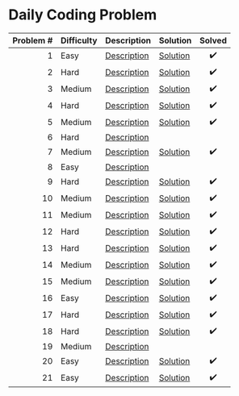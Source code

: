 # Daily Coding Problem

| Problem # | Difficulty | Description                 | Solution                          | Solved |
| --------: | ---------- | --------------------------- | --------------------------------- | :----: |
|         1 | Easy       | [Description](problems/001) | [Solution](problems/001/index.js) |   ✔️   |
|         2 | Hard       | [Description](problems/002) | [Solution](problems/002/index.js) |   ✔️   |
|         3 | Medium     | [Description](problems/003) | [Solution](problems/003/index.js) |   ✔️   |
|         4 | Hard       | [Description](problems/004) | [Solution](problems/004/index.js) |   ✔️   |
|         5 | Medium     | [Description](problems/005) | [Solution](problems/005/index.js) |   ✔️   |
|         6 | Hard       | [Description](problems/006) |                                   |        |
|         7 | Medium     | [Description](problems/007) | [Solution](problems/007/index.js) |   ✔️   |
|         8 | Easy       | [Description](problems/008) |                                   |        |
|         9 | Hard       | [Description](problems/009) | [Solution](problems/009/index.js) |   ✔️   |
|        10 | Medium     | [Description](problems/010) | [Solution](problems/010/index.js) |   ✔️   |
|        11 | Medium     | [Description](problems/011) | [Solution](problems/011/index.js) |   ✔️   |
|        12 | Hard       | [Description](problems/012) | [Solution](problems/012/index.js) |   ✔️   |
|        13 | Hard       | [Description](problems/013) | [Solution](problems/013/index.js) |   ✔️   |
|        14 | Medium     | [Description](problems/014) | [Solution](problems/014/index.js) |   ✔️   |
|        15 | Medium     | [Description](problems/015) | [Solution](problems/015/index.js) |   ✔️   |
|        16 | Easy       | [Description](problems/016) | [Solution](problems/016/index.js) |   ✔️   |
|        17 | Hard       | [Description](problems/017) | [Solution](problems/017/index.js) |   ✔️   |
|        18 | Hard       | [Description](problems/018) | [Solution](problems/018/index.js) |   ✔️   |
|        19 | Medium     | [Description](problems/019) |                                   |        |
|        20 | Easy       | [Description](problems/020) | [Solution](problems/020/index.js) |   ✔️   |
|        21 | Easy       | [Description](problems/021) | [Solution](problems/021/index.js) |   ✔️   |
